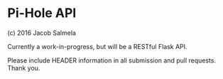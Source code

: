 # Pi-Hole API
(c) 2016 Jacob Salmela

Currently a work-in-progress, but will be a RESTful Flask API.

Please include HEADER information in all submission and pull requests. 
Thank you.
